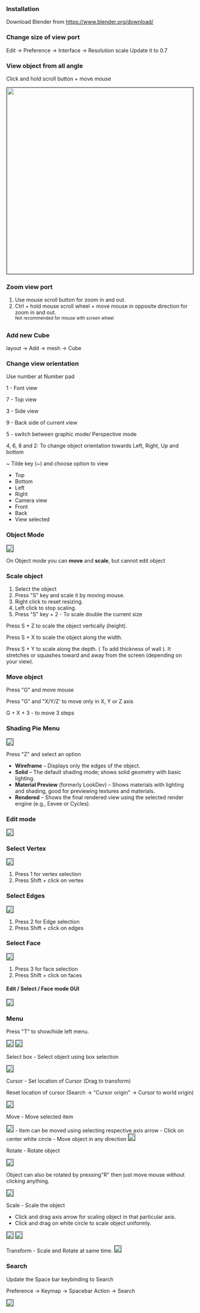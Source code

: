 
### Installation
Download Blender from https://www.blender.org/download/

### Change size of view port
Edit -> Preference -> Interface -> Resolution scale
Update it to 0.7

### View object from all angle

Click and hold scroll button + move mouse

<img height=500 src="img/01-scroll.png" style="border: 2px gray solid">

### Zoom view port

1. Use mouse scroll button for zoom in and out.
2. Ctrl + hold mouse scroll wheel + move mouse in opposite direction for zoom in and out.<br><sup>Not recommended for mouse with screen wheel</sup> 

### Add new Cube

layout -> Add -> mesh -> Cube

### Change view orientation

Use number at Number pad

1 - Font view

7 - Top view

3 - Side view

9 - Back side of current view

5 - switch between graphic mode/ Perspective mode
 
4, 6, 8 and 2: To change object orientation towards Left, Right, Up and bottom

~  Tilde key (~) and choose option to view 
- Top
- Bottom
- Left
- Right
- Camera view
- Front
- Back
- View selected


### Object Mode

 <img src="img/Object-mode.png" style="border: 2px gray solid">
 
On Object mode you can **move** and **scale**, but cannot edit object

### Scale object
1. Select the object
2. Press "S" key and scale it by moving mouse.
3. Right click to reset resizing.
4. Left click to stop scaling.
5. Press "S" key + 2 - To scale double the current size


Press S + Z to scale the object vertically (height).

Press S + X to scale the object along the width.

Press S + Y to scale along the depth. ( To add thickness of wall ). 
It stretches or squashes toward and away from the screen (depending on your view).

### Move object

Press "G" and move mouse

Press "G" and "X/Y/Z' to move only in X, Y or Z axis

G + X + 3 - to move 3 steps

### Shading Pie Menu

<img src="img/shading-pie-menu.png" style="border: 2px gray solid">

Press "Z" and select an option

- **Wireframe** – Displays only the edges of the object.
- **Solid** – The default shading mode; shows solid geometry with basic lighting.
- **Material Preview** (formerly LookDev) – Shows materials with lighting and shading, good for previewing textures and materials.
- **Rendered** – Shows the final rendered view using the selected render engine (e.g., Eevee or Cycles).

### Edit mode

<img src="img/edit-mode.png" style="border: 2px gray solid">



### Select Vertex

<img src="img/select-vertex.png" style="border: 2px gray solid">

1. Press 1 for vertex selection
2. Press Shift + click on vertex

### Select Edges

<img src="img/select-edges.png" style="border: 2px gray solid">

1. Press 2 for Edge selection
2. Press Shift + click on edges

### Select Face

<img src="img/select-face.png" style="border: 2px gray solid">

1. Press 3 for face selection
2. Press Shift + click on faces

#### Edit / Select / Face mode GUI

<img src="img/select-face-mode-gui.png" style="border: 2px gray solid">


### Menu

Press "T" to show/hide left menu.

<img src="img/left-menu.png" style="border: 2px gray solid">

<img src="img/select-box-menu.png" style="border: 2px gray solid"> 

Select box - Select object using box selection

<img src="img/cursor-menu.png" style="border: 2px gray solid"> 

Cursor - Set location of Cursor (Drag to transform)

Reset location of cursor (Search -> "Cursor origin" -> Cursor to world origin)

<img src="img/move-menu.png" style="border: 2px gray solid"> 

Move - Move selected item

<img src="img/move-selected-object.png" style="border: 2px gray solid">
- Item can be moved using selecting respective axis arrow
- Click on center white circle - Move object in any direction

<img src="img/rotate-emu.png" style="border: 2px gray solid"> 

Rotate - Rotate object

<img src="img/rotate-menu-object.png" style="border: 2px gray solid">

Object can also be rotated by pressing"R" then just move mouse without clicking anything.

<img src="img/scale-menu.png" style="border: 2px gray solid"> 

Scale - Scale the object
- Click and drag axis arrow for scaling object in that particular axis.
- Click and drag on white circle to scale object uniformly.

<img src="img/scale-menu-object.png" style="border: 2px gray solid">

<img src="img/transform-menu.png" style="border: 2px gray solid"> 

Transform - Scale and Rotate at same time.
<img src="img/transform-menu-object.png" style="border: 2px gray solid">

### Search

Update the Space bar keybinding to Search

Preference -> Keymap -> Spacebar Action -> Search

<img src="img/spacebar-action.png" style="border: 2px gray solid">


